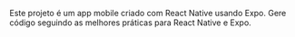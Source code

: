 <!-- Use this file to provide workspace-specific custom instructions to Copilot. For more details, visit https://code.visualstudio.com/docs/copilot/copilot-customization#_use-a-githubcopilotinstructionsmd-file -->

Este projeto é um app mobile criado com React Native usando Expo. Gere código seguindo as melhores práticas para React Native e Expo.
